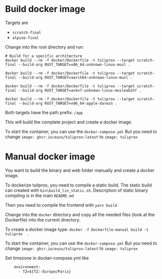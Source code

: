 # Build docker image

Targets are
- `scratch-final`
- `alpine-final`

Change into the root directory and run:

```shell
# Build for a specific architecture
docker build --rm -f docker/Dockerfile -t tuliprox --target scratch-final --build-arg RUST_TARGET=x86_64-unknown-linux-musl .

docker build --rm -f docker/Dockerfile -t tuliprox --target scratch-final --build-arg RUST_TARGET=aarch64-unknown-linux-musl .

docker build --rm -f docker/Dockerfile -t tuliprox --target scratch-final --build-arg RUST_TARGET=armv7-unknown-linux-musleabihf .

docker build --rm -f docker/Dockerfile -t tuliprox --target scratch-final --build-arg RUST_TARGET=x86_64-apple-darwin .
```
Both targets have the path prefix: `/app`  

This will build the complete project and create a docker image.

To start the container, you can use the `docker-compose.yml`
But you need to change `image: ghcr.io/euzu/tuliprox:latest` to `image: tuliprox`

# Manual docker image

You want to build the binary and web folder manually and create a docker image. 

To dockerize tuliprox, you need to compile a static build.
The static build can created with `bin\build_lin_static.sh`. 
Description of static binary compiling is in the main `README.md`

Then you need to compile the frontend with `yarn build`

Change into the `docker` directory and copy all the needed files (look at the Dockerfile) into the current directory.

To create a docker image type:
`docker -f Dockerfile-manual build -t tuliprox  .`

To start the container, you can use the `docker-compose.yml`
But you need to change `image: ghcr.io/euzu/tuliprox:latest` to `image: tuliprox`


Set timezone in docker-compose.yml like
```dockerfile
    environment:
      - TZ=${TZ:-Europe/Paris}
```